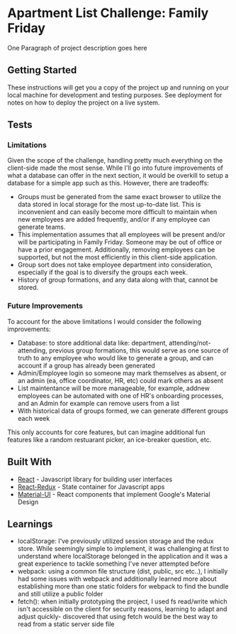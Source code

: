 # Apartment List Challenge: Family Friday

One Paragraph of project description goes here

## Getting Started

These instructions will get you a copy of the project up and running on your local machine for development and testing purposes. See deployment for notes on how to deploy the project on a live system.

## Tests



### Limitations

Given the scope of the challenge, handling pretty much everything on the client-side made the most sense. While I'll go into future improvements of what a database can offer in the next section, it would be overkill to setup a database for a simple app such as this. However, there are tradeoffs: 

* Groups must be generated from the same exact browser to utilize the data stored in local storage for the most up-to-date list. This is inconvenient and can easily become more difficult to maintain when new employees are added frequently, and/or if any employee can generate teams. 
* This implementation assumes that all employees will be present and/or will be participating in Family Friday. Someone may be out of office or have a prior engagement. Additionally, removing employees can be supported, but not the most efficiently in this client-side application.
* Group sort does not take employee department into consideration, especially if the goal is to diversify the groups each week. 
* History of group formations, and any data along with that, cannot be stored.   


### Future Improvements

To account for the above limitations I would consider the following improvements: 
* Database: to store additional data like: department, attending/not-attending, previous group formations, this would serve as one source of truth to any employee who would like to generate a group, and can account if a group has already been generated 
* Admin/Employee login so someone may mark themselves as absent, or an admin (ea, office coordinator, HR, etc) could mark others as absent
* List maintentance will be  more manageable, for example, addnew employees can be automated with one of HR's onboarding processes, and an Admin for example can remove users from a list
* With historical data of groups formed, we can generate different groups each week 

This only accounts for core features, but can imagine additional fun features like a random restuarant picker, an ice-breaker question, etc. 


## Built With

* [React](https://reactjs.org/) - Javascript library for building user interfaces
* [React-Redux](https://redux.js.org/docs/basics/UsageWithReact.html) - State container for Javascript apps
* [Material-UI](http://www.material-ui.com/) - React components that implement Google's Material Design

## Learnings

* localStorage: I've previously utilized session storage and the redux store. While seemingly simple to implement, it was challenging at first to understand where localStorage belonged in the application and it was  a great experience to tackle something I've never attempted before
* webpack: using a common file structure (dist, public, src etc..), I initially had some issues with webpack and additionally learned more about establishing more than one static folders for webpack to find the bundle and still utilize a public folder
* fetch(): when initially prototyping the project, I used fs read/write which isn't accessible on the client for security reasons, learning to adapt and adjust quickly- discovered that using fetch would be the best way to read from a static server side file 

